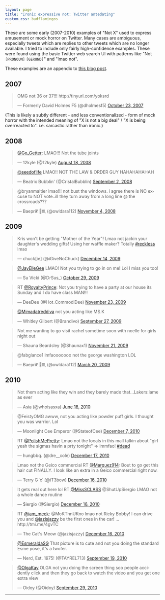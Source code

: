 ```yaml
---
layout: page
title: "Ironic expressive not: Twitter antedating"
custom_css: badflamingos
---
```


These are some early (2007-2010) examples of "Not X" used to express amusement or mock horror on Twitter. Many cases are ambiguous, especially tweets which are replies to other tweets which are no longer available. I tried to include only fairly high-confidence examples. These were found using the basic Twitter web search UI with patterns like "Not `[PRONOUN]` `[GERUND]`" and "lmao not".

These examples are an appendix to [this blog post](TODO).

## 2007

<blockquote class="twitter-tweet"><p lang="en" dir="ltr">OMG not 36 or 37!!! http://tinyurl.com/yoksrd</p>&mdash; Formerly David Holmes F5 (@dholmesf5) <a href="https://twitter.com/dholmesf5/status/357818422?ref_src=twsrc%5Etfw">October 23, 2007</a></blockquote> <script async src="https://platform.twitter.com/widgets.js" charset="utf-8"></script>

(This is likely a subtly different - and less conventionalized - form of mock horror with the intended meaning of "X is not a big deal" / "X is being overreacted to". i.e. sarcastic rather than ironic.)

## 2008

<blockquote class="twitter-tweet"><p lang="en" dir="ltr"><a href="https://twitter.com/Go_Getter?ref_src=twsrc%5Etfw">@Go_Getter</a>: LMAO!!! Not the tube joints</p>&mdash; 12kyle (@12kyle) <a href="https://twitter.com/12kyle/status/891304019?ref_src=twsrc%5Etfw">August 18, 2008</a></blockquote> <script async src="https://platform.twitter.com/widgets.js" charset="utf-8"></script>

<blockquote class="twitter-tweet" data-conversation="none"><p lang="en" dir="ltr"><a href="https://twitter.com/seedoflife?ref_src=twsrc%5Etfw">@seedoflife</a> LMAO!! NOT THE LAW &amp; ORDER GUY HAHAHAHAHAH</p>&mdash; Beatrix Bubblin&#39; (@CristalBubblin) <a href="https://twitter.com/CristalBubblin/status/906959643?ref_src=twsrc%5Etfw">September 2, 2008</a></blockquote> <script async src="https://platform.twitter.com/widgets.js" charset="utf-8"></script>

<blockquote class="twitter-tweet"><p lang="en" dir="ltr">@bryanmaltier lmao!!! not bust the windows. i agree there is NO excuse to NOT vote..ill they turn away from a long line @ the crossroads???</p>&mdash; Baepriℓ 🦉♏️ (@owldara112) <a href="https://twitter.com/owldara112/status/989535435?ref_src=twsrc%5Etfw">November 4, 2008</a></blockquote> <script async src="https://platform.twitter.com/widgets.js" charset="utf-8"></script>

## 2009

<blockquote class="twitter-tweet"><p lang="en" dir="ltr">Kris won&#39;t be getting &quot;Mother of the Year&quot;! Lmao not jackin your daughter&#39;s wedding gifts! Using her waffle maker? Totally <a href="https://twitter.com/hashtag/reckless?src=hash&amp;ref_src=twsrc%5Etfw">#reckless</a> lmao</p>&mdash; chuck[ie] (@iGiveNoChuck) <a href="https://twitter.com/iGiveNoChuck/status/6650134333?ref_src=twsrc%5Etfw">December 14, 2009</a></blockquote> <script async src="https://platform.twitter.com/widgets.js" charset="utf-8"></script>

<blockquote class="twitter-tweet"><p lang="en" dir="ltr"><a href="https://twitter.com/jayellegee?ref_src=twsrc%5Etfw">@JayElleGee</a> LMAO! Not you trying to go in on me! Lol I miss you too!</p>&mdash; Su Vicki (@DrSus_) <a href="https://twitter.com/DrSus_/status/5264754091?ref_src=twsrc%5Etfw">October 29, 2009</a></blockquote> <script async src="https://platform.twitter.com/widgets.js" charset="utf-8"></script>

<blockquote class="twitter-tweet"><p lang="en" dir="ltr">RT <a href="https://twitter.com/RoyaltyPrince?ref_src=twsrc%5Etfw">@RoyaltyPrince</a>: Not you trying to have a party at our house its Sunday and I do have class MAN!!!</p>&mdash; DeeDee (@Hot_CommodiDee) <a href="https://twitter.com/Hot_CommodiDee/status/5968253833?ref_src=twsrc%5Etfw">November 23, 2009</a></blockquote> <script async src="https://platform.twitter.com/widgets.js" charset="utf-8"></script>

<blockquote class="twitter-tweet"><p lang="en" dir="ltr"><a href="https://twitter.com/Mimadatreddiva?ref_src=twsrc%5Etfw">@Mimadatreddiva</a> not you acting like MS.K</p>&mdash; Whitley Gilbert (@Brandivo) <a href="https://twitter.com/Brandivo/status/4409813026?ref_src=twsrc%5Etfw">September 27, 2009</a></blockquote> <script async src="https://platform.twitter.com/widgets.js" charset="utf-8"></script>

<blockquote class="twitter-tweet"><p lang="en" dir="ltr">Not me wanting to go visit rachel sometime soon with noelle for girls night out</p>&mdash; Shauna Beardsley (@Shaunax1) <a href="https://twitter.com/Shaunax1/status/5911577531?ref_src=twsrc%5Etfw">November 21, 2009</a></blockquote> <script async src="https://platform.twitter.com/widgets.js" charset="utf-8"></script>

<blockquote class="twitter-tweet"><p lang="en" dir="ltr">@fabglance1 lmfaooooooo not the george washington LOL</p>&mdash; Baepriℓ 🦉♏️ (@owldara112) <a href="https://twitter.com/owldara112/status/1362555044?ref_src=twsrc%5Etfw">March 20, 2009</a></blockquote> <script async src="https://platform.twitter.com/widgets.js" charset="utf-8"></script>

## 2010

<blockquote class="twitter-tweet"><p lang="en" dir="ltr">Not them acting like they win and they barely made that...Lakers:lame as ever</p>&mdash; Asia (@whoisasxa) <a href="https://twitter.com/whoisasxa/status/16436925425?ref_src=twsrc%5Etfw">June 18, 2010</a></blockquote> <script async src="https://platform.twitter.com/widgets.js" charset="utf-8"></script>

<blockquote class="twitter-tweet"><p lang="en" dir="ltr">@FeistyOMG awww, not you acting like powder puff girls. I thought you was warrior. Lol</p>&mdash; Moonlight Cee Emperor (@StateofCee) <a href="https://twitter.com/StateofCee/status/11949053399007232?ref_src=twsrc%5Etfw">December 7, 2010</a></blockquote> <script async src="https://platform.twitter.com/widgets.js" charset="utf-8"></script>

<blockquote class="twitter-tweet"><p lang="en" dir="ltr">RT <a href="https://twitter.com/polishmepretty?ref_src=twsrc%5Etfw">@PolishMePretty</a>: Lmao not the locals in this mall talkin about &quot;girl yeah the sigmas havin a prty tonight&quot; =&gt; lmmfao! <a href="https://twitter.com/hashtag/dead?src=hash&amp;ref_src=twsrc%5Etfw">#dead</a></p>&mdash; hungbbq. (@dre__cole) <a href="https://twitter.com/dre__cole/status/15907346723110913?ref_src=twsrc%5Etfw">December 17, 2010</a></blockquote> <script async src="https://platform.twitter.com/widgets.js" charset="utf-8"></script>

<blockquote class="twitter-tweet"><p lang="en" dir="ltr">Lmao not the Geico commercial RT <a href="https://twitter.com/marquez914?ref_src=twsrc%5Etfw">@Marquez914</a>: Bout to go get this hair cut FINALLY. I look like an extra in a Geico commercial right now.</p>&mdash; Terry G ♉️ (@iT3bow) <a href="https://twitter.com/iT3bow/status/15453656191074304?ref_src=twsrc%5Etfw">December 16, 2010</a></blockquote> <script async src="https://platform.twitter.com/widgets.js" charset="utf-8"></script>

<blockquote class="twitter-tweet"><p lang="en" dir="ltr">It gets real out here lol RT <a href="https://twitter.com/MissSCLASS?ref_src=twsrc%5Etfw">@MissSCLASS</a> @ShutUpSiergio LMAO not a whole dance routine</p>&mdash; $iergio (@Siergio) <a href="https://twitter.com/Siergio/status/15194551203405824?ref_src=twsrc%5Etfw">December 16, 2010</a></blockquote> <script async src="https://platform.twitter.com/widgets.js" charset="utf-8"></script>

<blockquote class="twitter-tweet"><p lang="en" dir="ltr">RT <a href="https://twitter.com/iam_meek?ref_src=twsrc%5Etfw">@iam_meek</a>: @MoKThnUKno lmao not Ricky Bobby! I can drive you and <a href="https://twitter.com/jazisjazzy?ref_src=twsrc%5Etfw">@jazisjazzy</a> be the first ones in the car! ... http://tmi.me/4gvTC</p>&mdash; The Cat&#39;s Meow (@jazisjazzy) <a href="https://twitter.com/jazisjazzy/status/15448220326952960?ref_src=twsrc%5Etfw">December 16, 2010</a></blockquote> <script async src="https://platform.twitter.com/widgets.js" charset="utf-8"></script>

<blockquote class="twitter-tweet"><p lang="en" dir="ltr"><a href="https://twitter.com/esmeraldasg?ref_src=twsrc%5Etfw">@EsmeraldaSG</a> That picture is to cute and not you doing the standard Esme pose, it&#39;s a twofer.</p>&mdash; Nerd, Est. 1975! (@TAYREL713) <a href="https://twitter.com/TAYREL713/status/24890746334?ref_src=twsrc%5Etfw">September 19, 2010</a></blockquote> <script async src="https://platform.twitter.com/widgets.js" charset="utf-8"></script>

<blockquote class="twitter-tweet"><p lang="en" dir="ltr"><a href="https://twitter.com/OlgaKay?ref_src=twsrc%5Etfw">@OlgaKay</a> OLGA not you doing the screen thing soo people accidently click and then they go back to watch the video and you get one extra view</p>&mdash; Oidoy (@Oidoy) <a href="https://twitter.com/Oidoy/status/25888428076?ref_src=twsrc%5Etfw">September 29, 2010</a></blockquote> <script async src="https://platform.twitter.com/widgets.js" charset="utf-8"></script>

<hr/>
